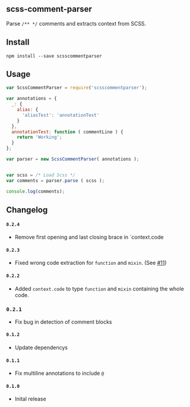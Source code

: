 scss-comment-parser
---

Parse `/** */` comments and extracts context from SCSS.


## Install

```shell
npm install --save scsscommentparser
```

## Usage

```js
var ScssCommentParser = require('scsscommentparser');

var annotations = {
  _: {
    alias: {
      'aliasTest': 'annotationTest'
    }
  },
  annotationTest: function ( commentLine ) {
    return 'Working';
  }
};

var parser = new ScssCommentParser( annotations );


var scss = /* Load Scss */
var comments = parser.parse ( scss );

console.log(comments);
```


## Changelog

#### `0.2.4`
  * Remove first opening and last closing brace in `context.code

#### `0.2.3`
  * Fixed wrong code extraction for `function` and `mixin`. (See [#11](https://github.com/SassDoc/scss-comment-parser/issues/11))

#### `0.2.2`
  * Added `context.code` to type `function` and `mixin` containing the whole code. 

### `0.2.1`
  * Fix bug in detection of comment blocks

#### `0.1.2`
  * Update dependencys

#### `0.1.1`
  * Fix multiline annotations to include `@`

#### `0.1.0`
  * Inital release
